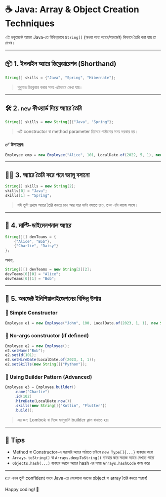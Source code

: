 # ☕ Java: Array & Object Creation Techniques

এই ডকুমেন্টে আমরা Java-তে বিভিন্নভাবে `String[]` (অথবা অন্য অ্যারে/অবজেক্ট) কিভাবে তৈরি করা যায় তা দেখব।

---

## 📦 1. ইনলাইন অ্যারে ডিক্লেয়ারেশন (Shorthand)

```java
String[] skills = {"Java", "Spring", "Hibernate"};
```

> শুধুমাত্র ডিক্লেয়ার করার সময় এইভাবে লেখা যায়।

---

## 🛠 2. `new` কীওয়ার্ড দিয়ে অ্যারে তৈরি

```java
String[] skills = new String[]{"Java", "Spring"};
```

> এটি constructor বা method parameter হিসেবে পাঠানোর সময় দরকার হয়।

### ✅ উদাহরণ:
```java
Employee emp = new Employee("Alice", 101, LocalDate.of(2022, 5, 1), new String[]{"Java", "Spring"});
```

---

## 🧑‍💻 3. অ্যারে তৈরি করে পরে ভ্যালু বসানো

```java
String[] skills = new String[2];
skills[0] = "Java";
skills[1] = "Spring";
```

> যদি তুমি প্রথমে অ্যারে তৈরি করতে চাও আর পরে ডাটা বসাতে চাও, তখন এটা কাজে আসে।

---

## 🧪 4. মাল্টি-ডাইমেনশনাল অ্যারে

```java
String[][] devTeams = {
    {"Alice", "Bob"},
    {"Charlie", "Daisy"}
};
```

অথবা,

```java
String[][] devTeams = new String[2][2];
devTeams[0][0] = "Alice";
devTeams[0][1] = "Bob";
```

---

## 🚀 5. অবজেক্ট ইনিশিয়ালাইজেশনের বিভিন্ন উপায়

### 🔸 Simple Constructor

```java
Employee e1 = new Employee("John", 100, LocalDate.of(2023, 1, 1), new String[]{"Java", "Spring"});
```

### 🔸 No-args constructor (if defined)

```java
Employee e2 = new Employee();
e2.setName("Bob");
e2.setId(101);
e2.setHireDate(LocalDate.of(2023, 1, 1));
e2.setSkills(new String[]{"Python"});
```

### 🔸 Using Builder Pattern (Advanced)

```java
Employee e3 = Employee.builder()
    .name("Charlie")
    .id(102)
    .hireDate(LocalDate.now())
    .skills(new String[]{"Kotlin", "Flutter"})
    .build();
```

> এর জন্য Lombok বা নিজে ম্যানুয়ালি builder ক্লাস বানাতে হয়।

---

## 🧠 Tips

- Method বা Constructor-এ সরাসরি অ্যারে পাঠাতে চাইলে `new Type[]{...}` ব্যবহার করো
- `Arrays.toString()` বা `Arrays.deepToString()` ব্যবহার করে সহজে অ্যারে দেখতে পারো
- `Objects.hash(...)` ব্যবহার করলে অ্যারে hash এর সময় `Arrays.hashCode` কাজ করে

---

👉 এখন তুমি confident ভাবে Java-তে যেকোনো ধরনের object বা array তৈরি করতে পারবে!

Happy coding! 🚀